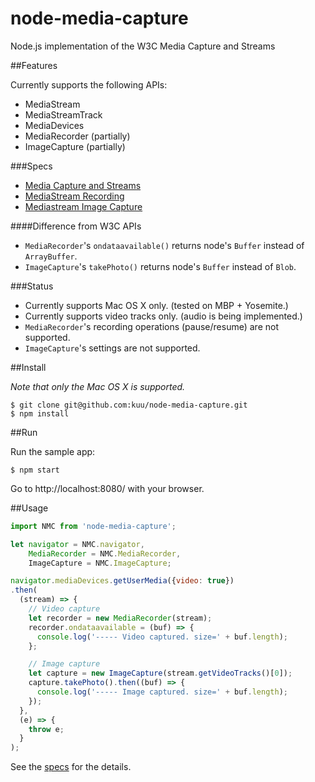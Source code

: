 # node-media-capture
Node.js implementation of the W3C Media Capture and Streams

##Features

Currently supports the following APIs:
* MediaStream
* MediaStreamTrack
* MediaDevices
* MediaRecorder (partially)
* ImageCapture (partially)

###Specs

* [Media Capture and Streams](http://w3c.github.io/mediacapture-main/)
* [MediaStream Recording](http://w3c.github.io/mediacapture-record/MediaRecorder.html)
* [Mediastream Image Capture](http://w3c.github.io/mediacapture-image/index.html)

####Difference from W3C APIs

* `MediaRecorder`'s `ondataavailable()` returns node's `Buffer` instead of `ArrayBuffer`.
* `ImageCapture`'s `takePhoto()` returns node's `Buffer` instead of `Blob`.

###Status

* Currently supports Mac OS X only. (tested on MBP + Yosemite.)
* Currently supports video tracks only. (audio is being implemented.)
* `MediaRecorder`'s recording operations (pause/resume) are not supported.
* `ImageCapture`'s settings are not supported.

##Install

_Note that only the Mac OS X is supported._

```
$ git clone git@github.com:kuu/node-media-capture.git
$ npm install
```

##Run

Run the sample app:

```
$ npm start
```

Go to http://localhost:8080/ with your browser.

##Usage

```js
import NMC from 'node-media-capture';

let navigator = NMC.navigator,
    MediaRecorder = NMC.MediaRecorder,
    ImageCapture = NMC.ImageCapture;

navigator.mediaDevices.getUserMedia({video: true})
.then(
  (stream) => {
    // Video capture
    let recorder = new MediaRecorder(stream);
    recorder.ondataavailable = (buf) => {
      console.log('----- Video captured. size=' + buf.length);
    };

    // Image capture
    let capture = new ImageCapture(stream.getVideoTracks()[0]);
    capture.takePhoto().then((buf) => {
      console.log('----- Image captured. size=' + buf.length);
    });
  },
  (e) => {
    throw e;
  }
);
```

See the [specs](#specs) for the details.

